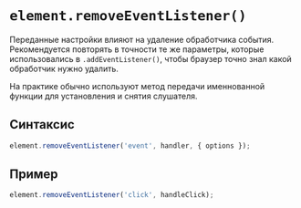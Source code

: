 # `element.removeEventListener()`

Переданные настройки влияют на удаление обработчика события. Рекомендуется повторять в точности те же параметры, которые использовались в `.addEventListener()`, чтобы браузер точно знал какой обработчик нужно удалить.

На практике обычно используют метод передачи именнованной функции для установления и снятия слушателя.

## Синтаксис

```js
element.removeEventListener('event', handler, { options });
```

## Пример

```js
element.removeEventListener('click', handleClick);
```
